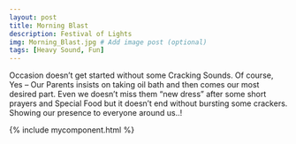 ```yaml
---
layout: post
title: Morning Blast
description: Festival of Lights
img: Morning_Blast.jpg # Add image post (optional)
tags: [Heavy Sound, Fun]
---
```

Occasion doesn’t get started without some Cracking Sounds. Of course, Yes – Our Parents insists on taking oil bath and then comes our most desired part. Even we doesn’t miss them “new dress” after some short prayers and Special Food but it doesn’t end without bursting some crackers. Showing our presence to everyone around us..!

{% include mycomponent.html %}
